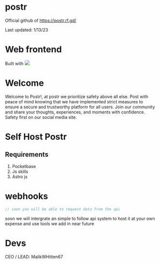 

# postr
Official github of https://postr.rf.gd/

Last updated: 1/13/23

# Web frontend
Built with <img src="https://astro.build/assets/press/full-logo-light.svg">


# Welcome


 
Welcome to Postr!, at postr we prioritize safety above all else. Post with peace of mind knowing that we have implemented strict measures to ensure a secure and trustworthy platform for all users. Join our community and share your thoughts, experiences, and moments with confidence. Safety first on our social media site.


# Self Host Postr

## Requirements

1. Pocketbase
2. Js skills
3. Astro js



# webhooks

 ```js
 // soon you will be able to request data from the api
 
 
 ````
soon we will intergrate an simple to follow api system to host it at your own expense and use tools we add in near future



# Devs

CEO / LEAD: MalikWHitten67
